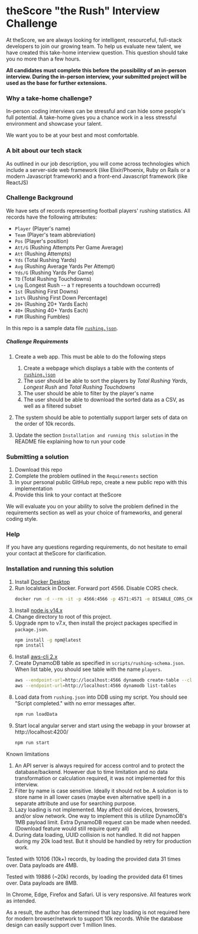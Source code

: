 # theScore "the Rush" Interview Challenge
At theScore, we are always looking for intelligent, resourceful, full-stack developers to join our growing team. To help us evaluate new talent, we have created this take-home interview question. This question should take you no more than a few hours.

**All candidates must complete this before the possibility of an in-person interview. During the in-person interview, your submitted project will be used as the base for further extensions.**

### Why a take-home challenge?
In-person coding interviews can be stressful and can hide some people's full potential. A take-home gives you a chance work in a less stressful environment and showcase your talent.

We want you to be at your best and most comfortable.

### A bit about our tech stack
As outlined in our job description, you will come across technologies which include a server-side web framework (like Elixir/Phoenix, Ruby on Rails or a modern Javascript framework) and a front-end Javascript framework (like ReactJS)

### Challenge Background
We have sets of records representing football players' rushing statistics. All records have the following attributes:
* `Player` (Player's name)
* `Team` (Player's team abbreviation)
* `Pos` (Player's position)
* `Att/G` (Rushing Attempts Per Game Average)
* `Att` (Rushing Attempts)
* `Yds` (Total Rushing Yards)
* `Avg` (Rushing Average Yards Per Attempt)
* `Yds/G` (Rushing Yards Per Game)
* `TD` (Total Rushing Touchdowns)
* `Lng` (Longest Rush -- a `T` represents a touchdown occurred)
* `1st` (Rushing First Downs)
* `1st%` (Rushing First Down Percentage)
* `20+` (Rushing 20+ Yards Each)
* `40+` (Rushing 40+ Yards Each)
* `FUM` (Rushing Fumbles)

In this repo is a sample data file [`rushing.json`](/rushing.json).

##### Challenge Requirements
1. Create a web app. This must be able to do the following steps
    1. Create a webpage which displays a table with the contents of [`rushing.json`](/rushing.json)
    2. The user should be able to sort the players by _Total Rushing Yards_, _Longest Rush_ and _Total Rushing Touchdowns_
    3. The user should be able to filter by the player's name
    4. The user should be able to download the sorted data as a CSV, as well as a filtered subset
    
2. The system should be able to potentially support larger sets of data on the order of 10k records.

3. Update the section `Installation and running this solution` in the README file explaining how to run your code

### Submitting a solution
1. Download this repo
2. Complete the problem outlined in the `Requirements` section
3. In your personal public GitHub repo, create a new public repo with this implementation
4. Provide this link to your contact at theScore

We will evaluate you on your ability to solve the problem defined in the requirements section as well as your choice of frameworks, and general coding style.

### Help
If you have any questions regarding requirements, do not hesitate to email your contact at theScore for clarification.

### Installation and running this solution
1. Install [Docker Desktop](https://www.docker.com/products/docker-desktop)
2. Run localstack in Docker. Forward port 4566. Disable CORS check.
    ```bash
    docker run -d --rm -it -p 4566:4566 -p 4571:4571 -e DISABLE_CORS_CHECKS=1 localstack/localstack
    ```
3. Install [node.js v14.x](https://nodejs.org/en/download/)
4. Change directory to root of this project.
5. Upgrade npm to v7.x, then install the project packages specified in `package.json`.
    ```bash
    npm install -g npm@latest
    npm install
    ```
6. Install [aws-cli 2.x](https://aws.amazon.com/cli/)
7. Create DynamoDB table as specified in `scripts/rushing-schema.json`. When list table, you should see table with the name `players`.
    ```bash
    aws --endpoint-url=http://localhost:4566 dynamodb create-table --cli-input-json file://scripts/rushing-schema.json
    aws --endpoint-url=http://localhost:4566 dynamodb list-tables
    ```
8. Load data from `rushing.json` into DDB using my script. You should see "Script completed." with no error messages after.
    ```bash
    npm run loadData
    ```
9. Start local angular server and start using the webapp in your browser at http://localhost:4200/
    ```bash
    npm run start
    ```

Known limitations
1. An API server is always required for access control and to protect the database/backend. However due to time limitation and no data transformation or calculation required, it was not implemented for this interview. 
2. Filter by name is case sensitive. Ideally it should not be. A solution is to store name in all lower cases (maybe even alternative spell) in a separate attribute and use for searching purpose.
3. Lazy loading is not implemented. May affect old devices, browsers, and/or slow network.  One way to implement this is utilize DynamoDB's 1MB payload limit. Extra DynamoDB request can be made when needed. (Download feature would still require query all)
4. During data loading, UUID collision is not handled. It did not happen during my 20k load test. But it should be handled by retry for production work.

Tested with 10106 (10k+) records, by loading the provided data 31 times over. Data payloads are 4MB. 

Tested with 19886 (~20k) records, by loading the provided data 61 times over. Data payloads are 8MB. 

In Chrome, Edge, Firefox and Safari. UI is very responsive. All features work as intended.

As a result, the author has determined that lazy loading is not required here for modern browser/network to support 10k records. While the database design can easily support over 1 million lines.

